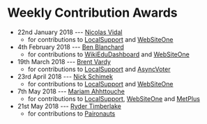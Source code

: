 # Weekly Contribution Awards

- 22nd January 2018 --- [Nicolas Vidal](https://www.agileventures.org/users/nicolas-vidal) 
    - for contributions to [LocalSupport](https://www.agileventures.org/projects/localsupport/) and [WebSiteOne](https://www.agileventures.org/projects/websiteone/)
- 4th February 2018 --- [Ben Blanchard](https://www.agileventures.org/users/ben-blanchard) 
    - for contributions to [WikiEduDashboard](https://www.agileventures.org/projects/wiki-ed-dashboard) and [WebSiteOne](https://www.agileventures.org/projects/websiteone/)
- 19th March 2018 --- [Brent Vardy](https://www.agileventures.org/users/brent-vardy) 
    - for contributions to [LocalSupport](https://www.agileventures.org/projects/localsupport/) and [AsyncVoter](https://www.agileventures.org/projects/asyncvoter/)
- 23rd April 2018 --- [Nick Schimek](https://www.agileventures.org/users/cfme00) 
    - for contributions to [LocalSupport](https://www.agileventures.org/projects/localsupport/) and [WebSiteOne](https://www.agileventures.org/projects/websiteone/)
- 7th May 2018 --- [Mariam Ahhttouche](https://www.agileventures.org/users/mariam-ahhttouche) 
    - for contributions to [LocalSupport](https://www.agileventures.org/projects/localsupport/), [WebSiteOne](https://www.agileventures.org/projects/websiteone/) and [MetPlus](https://www.agileventures.org/projects/metplus/)
- 21st May 2018 --- [Ryder Timberlake](https://www.agileventures.org/users/wrtimberlake) 
    - for contributions to [Paironauts](https://github.com/AgileVentures/paironauts)
